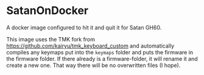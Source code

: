 # SatanOnDocker
A docker image configured to hit it and quit it for Satan GH60. 

This image uses the TMK fork from https://github.com/kairyu/tmk_keyboard_custom and automatically compiles any keymaps put into the `keymaps` folder and puts the firmware in the firmware folder. 
If there already is a firmware-folder, it will rename it and create a new one. That way there will be no overwritten files (I hope).

